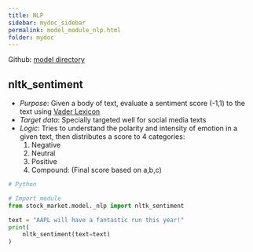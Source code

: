 ```yaml
---
title: NLP
sidebar: mydoc_sidebar
permalink: model_module_nlp.html
folder: mydoc
---
```


Github: [model directory](https://github.com/jk1mm/stock-market/tree/release/stock_market/model)


## nltk_sentiment

- *Purpose*: Given a body of text, evaluate a sentiment score (-1,1) to the text using [Vader Lexicon](https://www.kaggle.com/nltkdata/vader-lexicon)
- *Target data*: Specially targeted well for social media texts
- *Logic*: Tries to understand the polarity and intensity of emotion in a given text, then distributes a score to 4
  categories:
    1. Negative
    2. Neutral
    3. Positive
    4. Compound: (Final score based on a,b,c)

```python
# Python

# Import module
from stock_market.model._nlp import nltk_sentiment

text = "AAPL will have a fantastic run this year!"
print(
    nltk_sentiment(text=text)
)

```
